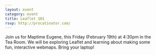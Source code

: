 ```yaml
---
layout: event
category: event
title: Leaflet 101
rsvp: http://procatinator.com/
---
```


Join us for Maptime Eugene, this Friday (February 19th) at 4:30pm in the Tea Room. We will be exploring Leaflet and learning about making some fun, interactive webmaps. Bring your laptop!
